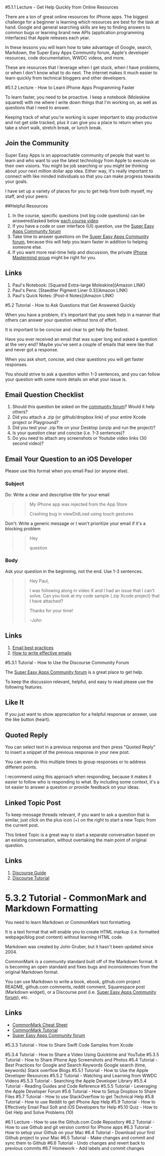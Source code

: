 #5.1.1 Lecture - Get Help Quickly from Online Resources

There are a ton of great online resources for iPhone apps. The biggest challenge for a beginner is learning which resources are best for the task at hand. Google and general searching skills are key to finding answers to common bugs or learning brand new APIs (application programming interfaces) that Apple releases each year.

In these lessons you will learn how to take advantage of Google, search, Markdown, the Super Easy Apps Community forum, Apple's developer resources, code documentation, WWDC videos, and more. 

These are resources that I leverage when I get stuck, when I have problems, or when I don't know what to do next. The internet makes it much easier to learn quickly from technical bloggers and other developers.

  
#5.1.2 Lecture - How to Learn iPhone Apps Programming Faster
  
To learn faster, you need to be proactive. I keep a notebook (Moleskine squared) with me where I write down things that I'm working on, as well as questions that I need to answer.

Keeping track of what you're working is super important to stay productive and not get side tracked, plus it can give you a place to return when you take a short walk, stretch break, or lunch break.

## Join the Community ##

Super Easy Apps is an approachable community of people that want to learn and who want to use the latest technology from Apple to execute on their own visions. You might be job searching or you might be thinking about your next million dollar app idea. Either way, it's really important to connect with like minded individuals so that you can make progress towards your goals.

I have set up a variety of places for you to get help from both myself, my staff, and your peers:

##Helpful Resources

1. In the course, specific questions (not big code questions) can be answered/asked below [each course video](http://courses.SuperEasyApps.com)
2. If you have a code or user interface (UI) question, use the [Super Easy Apps Community forum](http://community.SuperEasyApps.com)
3. Take time to answer questions on the [Super Easy Apps Community forum](http://community.SuperEasyApps.com), because this will help you learn faster in addition to helping someone else.
4. If you want more real-time help and discussion, the private [iPhone Mastermind group](http://iPhoneMastermind.com) might be right for you.

## Links ##

1. Paul's Notebook: [Squared Extra-large Moleskine](Amazon LINK)
2. Paul's Pens: [Staedtler Pigment Liner 0.3](Amazon LINK)
3. Paul's Quick Notes: [Post-it Notes](Amazon LINK)

#5.2 Tutorial - How to Ask Questions that Get Answered Quickly

When you have a problem, it's important that you seek help in a manner that others can answer your question without tons of effort.

It is important to be concise and clear to get help the fastest.

Have you ever received an email that was super long and asked a question at the very end? Maybe you've sent a couple of emails that were like that and never got a response.

When you ask short, concise, and clear questions you will get faster responses. 

You should strive to ask a question within 1-3 sentences, and you can follow your question with some more details on what your issue is.

## Email Question Checklist ##

1. Should this question be asked on the [community forum](http://community.SuperEasyApps.com)? Would it help others?
2. Did you attach a .zip (or github/dropbox link) of your entire Xcode project or Playground?
3. Did you test your .zip file on your Desktop (unzip and run the project)?
4. Is your question clear and concise (i.e. 1-3 sentences)?
5. Do you need to attach any screenshots or Youtube video links (30 second video)?

## Email Your Question to an iOS Developer ##
Please use this format when you email Paul (or anyone else).

### Subject ###

Do: Write a clear and descriptive title for your email 
>>My iPhone app was rejected from the App Store
>>
>>Crashing bug in viewDidLoad using touch gestures 

Don't: Write a generic message or I won't prioritize your email if it's a blocking problem
>>Hey
>>
>>question

### Body ###

Ask your question in the beginning, not the end. Use 1-3 sentences.

>>Hey Paul,
>> 
>> I was following along in video X and I had an issue that I can't solve. Can you look at my code sample (.zip Xcode project) that I have attached?
>>
>>Thanks for your time!
>>
>>-John

## Links ##
1. [Email best practices](LINK)
2. [How to write effective emails](LINK)

#5.3.1 Tutorial - How to Use the Discourse Community Forum

The [Super Easy Apps Community forum](http://community.SuperEasyApps.com) is a great place to get help.

To keep the discussion relevant, helpful, and easy to read please use the following features.

## Like It ##

If you just want to show appreciation for a helpful response or answer, use the like button (heart).

## Quoted Reply ##

You can select text in a previous response and then press "Quoted Reply" to insert a snippet of the previous response in your new post. 

You can even do this multiple times to group responses or to address different points.

I recommend using this approach when responding, because it makes it easier to follow who is responding to what. By including some context, it's a lot easier to answer a question or provide feedback on your ideas.

## Linked Topic Post ##

To keep message threads relevant, if you want to ask a question that is similar, just click on the plus icon (+) on the right to start a new Topic from the current post. 

This linked Topic is a great way to start a separate conversation based on an existing conversation, without overtaking the main point of original question.

## Links ##
1. [Discourse Guide](LINK)
2. [Discourse Tutorial](LINK)

# 5.3.2 Tutorial - CommonMark and Markdown Formatting #

You need to learn Markdown or CommonMark text formatting.

It is a text format that will enable you to create HTML markup (i.e. formatted webpage/blog post content) without learning HTML code.

Markdown was created by John Gruber, but it hasn't been updated since 2004.

CommonMark is a community standard built off of the Markdown format. It is becoming an open standard and fixes bugs and inconsistencies from the original Markdown format.

You can use Markdown to write a book, ebook, github.com project README, github.com comments, reddit comment, Squarespace post (Markdown widget), or a Discourse post (i.e. [Super Easy Apps Community forum](http://community.SuperEasyApps.com)), etc.

## Links ##

* [CommonMark Cheat Sheet](LINK)
* [CommonMark Tutorial](LINK)
* [Super Easy Apps Community forum](http://community.SuperEasyApps.com)

#5.3.3 Tutorial - How to Share Swift Code Samples from Xcode


#5.3.4 Tutorial - How to Share a Video Using Quicktime and YouTube
#5.3.5 Tutorial - How to Share iPhone App Screenshots and Photos
#5.4 Tutorial - Best Practices for Google and Search Keywords
	Google search (time, keywords)
	Stack overflow
	Blogs
#5.5.1 Tutorial - How to Use the Apple Developer Resources
#5.5.2 Tutorial - Watching and Learning from WWDC Videos
#5.5.3 Tutorial - Searching the Apple Developer Library
#5.5.4 Tutorial - Reading Guides and Code Reference
#5.5.5 Tutorial - Leveraging the Apple Developer Forum
#5.6 Tutorial - How to Setup Dropbox to Share Files
#5.7 Tutorial - How to use StackOverflow to get Technical Help
#5.8 Tutorial - How to use Reddit to get iPhone App Help
#5.9 Tutorial - How to Effectively Email Paul Solt and iOS Developers for Help
#5.10 Quiz - How to Get Help and Solve Problems (10)


#6.1 Lecture - How to use the Github.com Code Repository
#6.2 Tutorial - How to use Github and git version control for iPhone apps
#6.3 Tutorial - How to setup your Github on your Mac
#6.4 Tutorial - Download your first Github project to your Mac
#6.5 Tutorial - Make changes and commit and sync them to Github
#6.6 Tutorial - Undo changes and revert back to previous commits
#6.7 Homework - Add labels and commit changes
